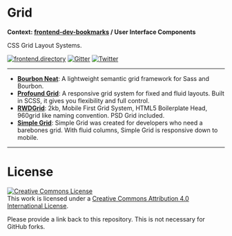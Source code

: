 # Grid

**Context: [frontend-dev-bookmarks](../README.md) / User Interface Components**

CSS Grid Layout Systems.

[![frontend.directory](https://img.shields.io/badge/frontend-directory-blue.svg?style=flat-square)](http://frontend.directory/)
[![Gitter](https://img.shields.io/gitter/room/dypsilon/frontend-dev-bookmarks.svg?style=flat-square&maxAge=2592000)](https://gitter.im/dypsilon/frontend-dev-bookmarks)
[![Twitter](https://img.shields.io/badge/follow-twitter-55acee.svg?style=flat-square)](https://twitter.com/FrontendDir)

---

- **[Bourbon Neat](http://neat.bourbon.io/)**: A lightweight semantic grid framework for Sass and Bourbon.
- **[Profound Grid](http://www.profoundgrid.com/)**: A responsive grid system for fixed and fluid layouts. Built in SCSS, it gives you flexibility and full control.
- **[RWDGrid](http://rwdgrid.com/)**: 2kb, Mobile First Grid System, HTML5 Boilerplate Head, 960grid like naming convention. PSD Grid included.
- **[Simple Grid](http://thisisdallas.github.io/Simple-Grid/)**: Simple Grid was created for developers who need a barebones grid. With fluid columns, Simple Grid is responsive down to mobile.

---

# License

<a rel="license" href="http://creativecommons.org/licenses/by/4.0/"><img alt="Creative Commons License" style="border-width:0" src="https://i.creativecommons.org/l/by/4.0/88x31.png" /></a><br />This work is licensed under a <a rel="license" href="http://creativecommons.org/licenses/by/4.0/">Creative Commons Attribution 4.0 International License</a>.

Please provide a link back to this repository. This is not necessary for GitHub forks.
